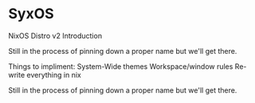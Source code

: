 # SyxOS
NixOS Distro v2
Introduction

Still in the process of pinning down a proper name but we'll get there.

Things to impliment:
System-Wide themes
Workspace/window rules
Re-write everything in nix


Still in the process of pinning down a proper name but we'll get there.

